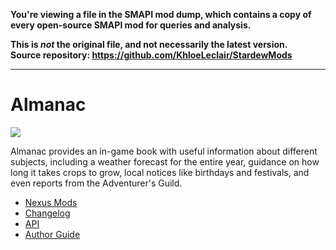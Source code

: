 **You're viewing a file in the SMAPI mod dump, which contains a copy of every open-source SMAPI mod
for queries and analysis.**

**This is _not_ the original file, and not necessarily the latest version.**  
**Source repository: https://github.com/KhloeLeclair/StardewMods**

----

# Almanac

![](https://staticdelivery.nexusmods.com/mods/1303/images/11022/11022-1646204321-1110417304.png)

Almanac provides an in-game book with useful information about different subjects,
including a weather forecast for the entire year, guidance on how long it takes
crops to grow, local notices like birthdays and festivals, and even reports from
the Adventurer's Guild.

* [Nexus Mods](https://www.nexusmods.com/stardewvalley/mods/11022)
* [Changelog](https://github.com/KhloeLeclair/StardewMods/blob/main/Almanac/CHANGELOG.md)
* [API](https://github.com/KhloeLeclair/StardewMods/blob/main/Almanac/ModAPI.cs)
* [Author Guide](https://github.com/KhloeLeclair/StardewMods/blob/main/Almanac/author-guide.md)
